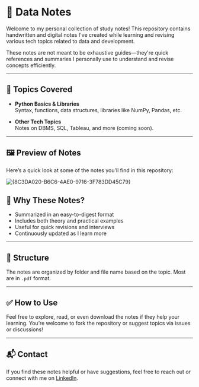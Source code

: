 # 📒 Data Notes

Welcome to my personal collection of study notes! This repository contains handwritten and digital notes I've created while learning and revising various tech topics related to data and development.

These notes are not meant to be exhaustive guides—they're quick references and summaries I personally use to understand and revise concepts efficiently.

---

## 🧠 Topics Covered

- **Python Basics & Libraries**  
  Syntax, functions, data structures, libraries like NumPy, Pandas, etc.

- **Other Tech Topics**  
  Notes on DBMS, SQL, Tableau, and more (coming soon).

---

## 🖼️ Preview of Notes

Here’s a quick look at some of the notes you'll find in this repository:

![{8C3DA020-B6C6-4AE0-9716-3F783DD45C79}](https://github.com/user-attachments/assets/06325098-d837-45c9-8b9c-e4fdeebaffa3)


## 📌 Why These Notes?

- Summarized in an easy-to-digest format
- Includes both theory and practical examples
- Useful for quick revisions and interviews
- Continuously updated as I learn more

---

## 📂 Structure

The notes are organized by folder and file name based on the topic. Most are in `.pdf` format.

---

## ✅ How to Use

Feel free to explore, read, or even download the notes if they help your learning. You’re welcome to fork the repository or suggest topics via issues or discussions!

---

## 📬 Contact

If you find these notes helpful or have suggestions, feel free to reach out or connect with me on [LinkedIn](https://www.linkedin.com/in/devansh-maheshwari-03/).

